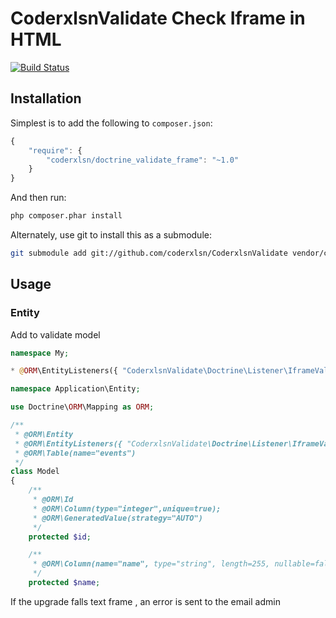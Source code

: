 CoderxlsnValidate Check Iframe in HTML
============================================

[![Build Status](https://travis-ci.org/coderxlsn/CoderxlsnValidate.git.svg?branch=master)](http://travis-ci.org/coderxlsn/CoderxlsnValidate)


Installation
------------

Simplest is to add the following to `composer.json`:

```javascript
{
    "require": {
        "coderxlsn/doctrine_validate_frame": "~1.0"
    }
}
```

And then run:

```bash
php composer.phar install
```

Alternately, use git to install this as a submodule:

```bash
git submodule add git://github.com/coderxlsn/CoderxlsnValidate vendor/coderxlsn
```

Usage
-----

### Entity

Add to validate model

```php
namespace My;

* @ORM\EntityListeners({ "CoderxlsnValidate\Doctrine\Listener\IframeValidate"})

namespace Application\Entity;

use Doctrine\ORM\Mapping as ORM;

/**
 * @ORM\Entity
 * @ORM\EntityListeners({ "CoderxlsnValidate\Doctrine\Listener\IframeValidate"})
 * @ORM\Table(name="events")
 */
class Model
{
    /**
     * @ORM\Id
     * @ORM\Column(type="integer",unique=true);
     * @ORM\GeneratedValue(strategy="AUTO")
     */
    protected $id;

    /**
     * @ORM\Column(name="name", type="string", length=255, nullable=false))
     */
    protected $name;

```
 If the upgrade falls text frame , an error is sent to the email admin